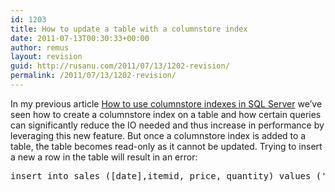 ```yaml
---
id: 1203
title: How to update a table with a columnstore index
date: 2011-07-13T00:30:33+00:00
author: remus
layout: revision
guid: http://rusanu.com/2011/07/13/1202-revision/
permalink: /2011/07/13/1202-revision/
---
```

In my previous article [How to use columnstore indexes in SQL Server](http://rusanu.com/2011/07/13/how-to-use-columnstore-indexes-in-sql-server/) we&#8217;ve seen how to create a columnstore index on a table and how certain queries can significantly reduce the IO needed and thus increase in performance by leveraging this new feature. But once a columnstore index is added to a table, the table becomes read-only as it cannot be updated. Trying to insert a new a row in the table will result in an error:

<pre>insert into sales ([date],itemid, price, quantity) values ('20110713', 1,1.0,1);
</pre>